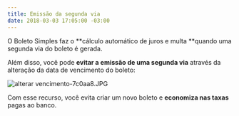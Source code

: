 ```yaml
---
title: Emissão da segunda via
date: 2018-03-03 17:05:00 -03:00
---
```


O Boleto Simples faz o **cálculo automático de juros e multa **quando uma segunda via do boleto é gerada.

Além disso, você pode **evitar a emissão de uma segunda via** através da alteração da data de vencimento do boleto:

![alterar vencimento-7c0aa8.JPG](/uploads/alterar%20vencimento-7c0aa8.JPG)

Com esse recurso, você evita criar um novo boleto e **economiza nas taxas** pagas ao banco.